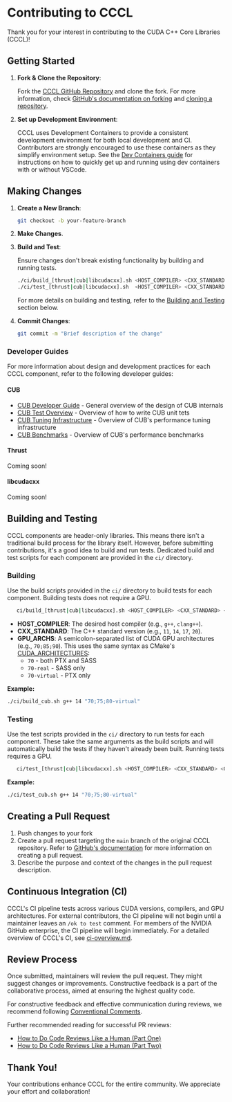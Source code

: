 
# Contributing to CCCL

Thank you for your interest in contributing to the CUDA C++ Core Libraries (CCCL)!

## Getting Started

1. **Fork & Clone the Repository**:

   Fork the [CCCL GitHub Repository](https://github.com/nvidia/cccl) and clone the fork. For more information, check [GitHub's documentation on forking](https://docs.github.com/en/github/getting-started-with-github/fork-a-repo) and [cloning a repository](https://docs.github.com/en/github/creating-cloning-and-archiving-repositories/cloning-a-repository).

2. **Set up Development Environment**:

   CCCL uses Development Containers to provide a consistent development environment for both local development and CI. Contributors are strongly encouraged to use these containers as they simplify environment setup. See the [Dev Containers guide](.devcontainer/REAMDE.md) for instructions on how to quickly get up and running using dev containers with or without VSCode.

## Making Changes

1. **Create a New Branch**:
   ```bash
   git checkout -b your-feature-branch
   ```

2. **Make Changes**.

3. **Build and Test**:

   Ensure changes don't break existing functionality by building and running tests.

   ```bash
   ./ci/build_[thrust|cub|libcudacxx].sh <HOST_COMPILER> <CXX_STANDARD> <GPU_ARCHS>
   ./ci/test_[thrust|cub|libcudacxx].sh  <HOST_COMPILER> <CXX_STANDARD> <GPU_ARCHS>
   ```
   For more details on building and testing, refer to the [Building and Testing](#building-and-testing) section below.

4. **Commit Changes**:
   ```bash
   git commit -m "Brief description of the change"
   ```

### Developer Guides

For more information about design and development practices for each CCCL component, refer to the following developer guides:

#### CUB
- [CUB Developer Guide](cub/docs/developer_overview.rst) - General overview of the design of CUB internals
- [CUB Test Overview](cub/docs/test_overview.rst) - Overview of how to write CUB unit tets
- [CUB Tuning Infrastructure](cub/docs/tuning.rst) - Overview of CUB's performance tuning infrastructure
- [CUB Benchmarks](cub/docs/benchmarking.rst) - Overview of CUB's performance benchmarks

#### Thrust
Coming soon!

#### libcudacxx
Coming soon!

## Building and Testing

CCCL components are header-only libraries. This means there isn't a traditional build process for the library itself. However, before submitting contributions, it's a good idea to build and run tests. Dedicated build and test scripts for each component are provided in the `ci/` directory.

### Building

Use the build scripts provided in the `ci/` directory to build tests for each component. Building tests does not require a GPU.

```bash
   ci/build_[thrust|cub|libcudacxx].sh <HOST_COMPILER> <CXX_STANDARD> <GPU_ARCHS>
```
- **HOST_COMPILER**: The desired host compiler (e.g., `g++`, `clang++`).
- **CXX_STANDARD**: The C++ standard version (e.g., `11`, `14`, `17`, `20`).
- **GPU_ARCHS**: A semicolon-separated list of CUDA GPU architectures (e.g., `70;85;90`). This uses the same syntax as CMake's [CUDA_ARCHITECTURES](https://cmake.org/cmake/help/latest/prop_tgt/CUDA_ARCHITECTURES.html#prop_tgt:CUDA_ARCHITECTURES):
   - `70` - both PTX and SASS
   - `70-real` - SASS only
   - `70-virtual` - PTX only

**Example:**
```bash
./ci/build_cub.sh g++ 14 "70;75;80-virtual"
```

### Testing

Use the test scripts provided in the `ci/` directory to run tests for each component. These take the same arguments as the build scripts and will automatically build the tests if they haven't already been built. Running tests requires a GPU.

```bash
   ci/test_[thrust|cub|libcudacxx].sh <HOST_COMPILER> <CXX_STANDARD> <GPU_ARCHS>
```

**Example:**
```bash
./ci/test_cub.sh g++ 14 "70;75;80-virtual"
```

## Creating a Pull Request

1. Push changes to your fork
2. Create a pull request targeting the `main` branch of the original CCCL repository. Refer to [GitHub's documentation](https://docs.github.com/en/github/collaborating-with-pull-requests/proposing-changes-to-your-work-with-pull-requests/about-pull-requests) for more information on creating a pull request.
3. Describe the purpose and context of the changes in the pull request description.

## Continuous Integration (CI)

CCCL's CI pipeline tests across various CUDA versions, compilers, and GPU architectures.
For external contributors, the CI pipeline will not begin until a maintainer leaves an `/ok to test` comment. For members of the NVIDIA GitHub enterprise, the CI pipeline will begin immediately.
For a detailed overview of CCCL's CI, see [ci-overview.md](ci-overview.md).

## Review Process

Once submitted, maintainers will review the pull request. They might suggest changes or improvements. Constructive feedback is a part of the collaborative process, aimed at ensuring the highest quality code.

For constructive feedback and effective communication during reviews, we recommend following [Conventional Comments](https://conventionalcomments.org/).

Further recommended reading for successful PR reviews:
- [How to Do Code Reviews Like a Human (Part One)](https://mtlynch.io/human-code-reviews-1/)
- [How to Do Code Reviews Like a Human (Part Two)](https://mtlynch.io/human-code-reviews-2/)

## Thank You!

Your contributions enhance CCCL for the entire community. We appreciate your effort and collaboration!
